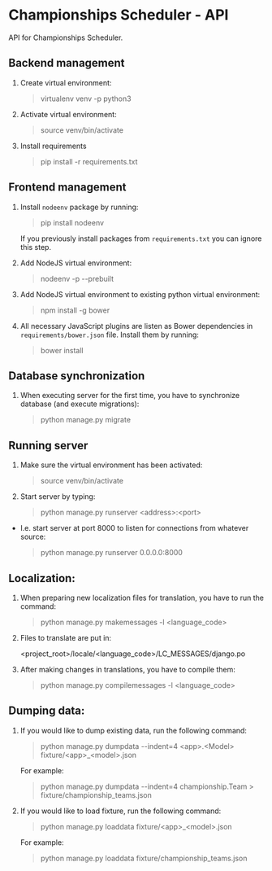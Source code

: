 # Championships Scheduler - API

API for Championships Scheduler.

## Backend management

1. Create virtual environment:

    > virtualenv venv -p python3

2. Activate virtual environment:

    > source venv/bin/activate

3. Install requirements

    > pip install -r requirements.txt

## Frontend management

1. Install `nodeenv` package by running:

	> pip install nodeenv

   If you previously install packages from `requirements.txt` you can ignore this step.

2. Add NodeJS virtual environment:

	> nodeenv -p --prebuilt

3. Add NodeJS virtual environment to existing python virtual environment:

	> npm install -g bower

4. All necessary JavaScript plugins are listen as Bower dependencies in `requirements/bower.json` file. Install them by running:

	> bower install

## Database synchronization

1. When executing server for the first time, you have to synchronize database (and execute migrations):

    > python manage.py migrate

## Running server

1. Make sure the virtual environment has been activated:

    > source venv/bin/activate

2. Start server by typing:

    > python manage.py runserver \<address\>:\<port\>

- I.e. start server at port 8000 to listen for connections from whatever source:

    > python manage.py runserver 0.0.0.0:8000

## Localization:

1. When preparing new localization files for translation, you have to run the command:

    > python manage.py makemessages -l \<language_code\>

2. Files to translate are put in:

    <project_root>/locale/\<language_code\>/LC_MESSAGES/django.po

3. After making changes in translations, you have to compile them:

    > python manage.py compilemessages -l \<language_code\>

## Dumping data:

1. If you would like to dump existing data, run the following command:

    > python manage.py dumpdata --indent=4 \<app\>.\<Model\> fixture/\<app\>_\<model\>.json

    For example:

    > python manage.py dumpdata --indent=4 championship.Team > fixture/championship_teams.json

2. If you would like to load fixture, run the following command:

    > python manage.py loaddata fixture/\<app\>_\<model\>.json

    For example:

    > python manage.py loaddata fixture/championship_teams.json
